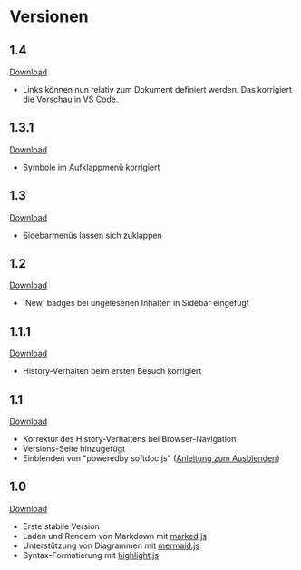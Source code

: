 # Versionen

## 1.4

[Download](https://github.com/hilderonny/softdoc/releases/tag/v1.4)

* Links können nun relativ zum Dokument definiert werden. Das korrigiert die Vorschau in VS Code.

## 1.3.1

[Download](https://github.com/hilderonny/softdoc/releases/tag/v1.3.1)

* Symbole im Aufklappmenü korrigiert

## 1.3

[Download](https://github.com/hilderonny/softdoc/releases/tag/v1.3)

* Sidebarmenüs lassen sich zuklappen

## 1.2

[Download](https://github.com/hilderonny/softdoc/releases/tag/v1.2)

* 'New' badges bei ungelesenen Inhalten in Sidebar eingefügt

## 1.1.1

[Download](https://github.com/hilderonny/softdoc/releases/tag/v1.1.1)

* History-Verhalten beim ersten Besuch korrigiert

## 1.1

[Download](https://github.com/hilderonny/softdoc/releases/tag/v1.1)

* Korrektur des History-Verhaltens bei Browser-Navigation
* Versions-Seite hinzugefügt
* Einblenden von "poweredby softdoc.js" ([Anleitung zum Ausblenden](GETTINGSTARTED.md#aussehen-der-dokumentation-anpassen))

## 1.0

[Download](https://github.com/hilderonny/softdoc/releases/tag/v1.0)

* Erste stabile Version
* Laden und Rendern von Markdown mit [marked.js](https://marked.js.org)
* Unterstützung von Diagrammen mit [mermaid.js](https://mermaid-js.github.io/mermaid/)
* Syntax-Formatierung mit [highlight.js](https://highlightjs.org/)
